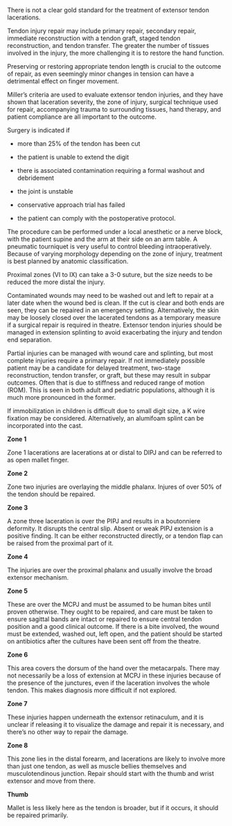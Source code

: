 There is not a clear gold standard for the treatment of extensor tendon lacerations.

Tendon injury repair may include primary repair, secondary repair, immediate reconstruction with a tendon graft, staged tendon reconstruction, and tendon transfer. The greater the number of tissues involved in the injury, the more challenging it is to restore the hand function.

Preserving or restoring appropriate tendon length is crucial to the outcome of repair, as even seemingly minor changes in tension can have a detrimental effect on finger movement.

Miller’s criteria are used to evaluate extensor tendon injuries, and they have shown that laceration severity, the zone of injury, surgical technique used for repair, accompanying trauma to surrounding tissues, hand therapy, and patient compliance are all important to the outcome.

Surgery is indicated if

- more than 25% of the tendon has been cut

- the patient is unable to extend the digit

- there is associated contamination requiring a formal washout and debridement

- the joint is unstable

- conservative approach trial has failed

- the patient can comply with the postoperative protocol.

The procedure can be performed under a local anesthetic or a nerve block, with the patient supine and the arm at their side on an arm table. A pneumatic tourniquet is very useful to control bleeding intraoperatively. Because of varying morphology depending on the zone of injury, treatment is best planned by anatomic classification.

Proximal zones (VI to IX) can take a 3-0 suture, but the size needs to be reduced the more distal the injury.

Contaminated wounds may need to be washed out and left to repair at a later date when the wound bed is clean. If the cut is clear and both ends are seen, they can be repaired in an emergency setting. Alternatively, the skin may be loosely closed over the lacerated tendons as a temporary measure if a surgical repair is required in theatre. Extensor tendon injuries should be managed in extension splinting to avoid exacerbating the injury and tendon end separation.

Partial injuries can be managed with wound care and splinting, but most complete injuries require a primary repair. If not immediately possible patient may be a candidate for delayed treatment, two-stage reconstruction, tendon transfer, or graft, but these may result in subpar outcomes. Often that is due to stiffness and reduced range of motion (ROM). This is seen in both adult and pediatric populations, although it is much more pronounced in the former.

If immobilization in children is difficult due to small digit size, a K wire fixation may be considered. Alternatively, an alumifoam splint can be incorporated into the cast.

**Zone 1**

Zone 1 lacerations are lacerations at or distal to DIPJ and can be referred to as open mallet finger.

**Zone 2**

Zone two injuries are overlaying the middle phalanx. Injures of over 50% of the tendon should be repaired.

**Zone 3**

A zone three laceration is over the PIPJ and results in a boutonniere deformity. It disrupts the central slip. Absent or weak PIPJ extension is a positive finding. It can be either reconstructed directly, or a tendon flap can be raised from the proximal part of it.

**Zone 4**

The injuries are over the proximal phalanx and usually involve the broad extensor mechanism.

**Zone 5**

These are over the MCPJ and must be assumed to be human bites until proven otherwise. They ought to be repaired, and care must be taken to ensure sagittal bands are intact or repaired to ensure central tendon position and a good clinical outcome. If there is a bite involved, the wound must be extended, washed out, left open, and the patient should be started on antibiotics after the cultures have been sent off from the theatre.

**Zone 6**

This area covers the dorsum of the hand over the metacarpals. There may not necessarily be a loss of extension at MCPJ in these injuries because of the presence of the junctures, even if the laceration involves the whole tendon. This makes diagnosis more difficult if not explored.

**Zone 7**

These injuries happen underneath the extensor retinaculum, and it is unclear if releasing it to visualize the damage and repair it is necessary, and there’s no other way to repair the damage.

**Zone 8**

This zone lies in the distal forearm, and lacerations are likely to involve more than just one tendon, as well as muscle bellies themselves and musculotendinous junction. Repair should start with the thumb and wrist extensor and move from there.

**Thumb**

Mallet is less likely here as the tendon is broader, but if it occurs, it should be repaired primarily.